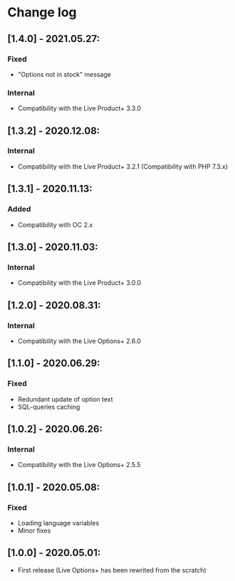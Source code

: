 # Change log

## [1.4.0] - 2021.05.27:
### Fixed
- "Options not in stock" message
### Internal
- Compatibility with the Live Product+ 3.3.0

## [1.3.2] - 2020.12.08:
### Internal
- Compatibility with the Live Product+ 3.2.1 (Compatibility with PHP 7.3.x)

## [1.3.1] - 2020.11.13:
### Added
- Compatibility with OC 2.x

## [1.3.0] - 2020.11.03:
### Internal
- Compatibility with the Live Product+ 3.0.0

## [1.2.0] - 2020.08.31:
### Internal
- Compatibility with the Live Options+ 2.6.0

## [1.1.0] - 2020.06.29:
### Fixed
- Redundant update of option text
- SQL-queries caching

## [1.0.2] - 2020.06.26:
### Internal
- Compatibility with the Live Options+ 2.5.5

## [1.0.1] - 2020.05.08:
### Fixed
- Loading language variables
- Minor fixes

## [1.0.0] - 2020.05.01:
- First release (Live Options+ has been rewrited from the scratch)
